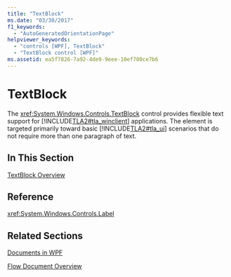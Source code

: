 ```yaml
---
title: "TextBlock"
ms.date: "03/30/2017"
f1_keywords: 
  - "AutoGeneratedOrientationPage"
helpviewer_keywords: 
  - "controls [WPF], TextBlock"
  - "TextBlock control [WPF]"
ms.assetid: ea5f7826-7a92-4de9-9eee-10ef700ce7b6
---
```

# TextBlock
The <xref:System.Windows.Controls.TextBlock> control provides flexible text support for [!INCLUDE[TLA2#tla_winclient](../../../../includes/tla2sharptla-winclient-md.md)] applications. The element is targeted primarily toward basic [!INCLUDE[TLA2#tla_ui](../../../../includes/tla2sharptla-ui-md.md)] scenarios that do not require more than one paragraph of text.  
  
## In This Section  
 [TextBlock Overview](../../../../docs/framework/wpf/controls/textblock-overview.md)  
  
## Reference  
 <xref:System.Windows.Controls.Label>  
  
## Related Sections  
 [Documents in WPF](../../../../docs/framework/wpf/advanced/documents-in-wpf.md)  
  
 [Flow Document Overview](../../../../docs/framework/wpf/advanced/flow-document-overview.md)
